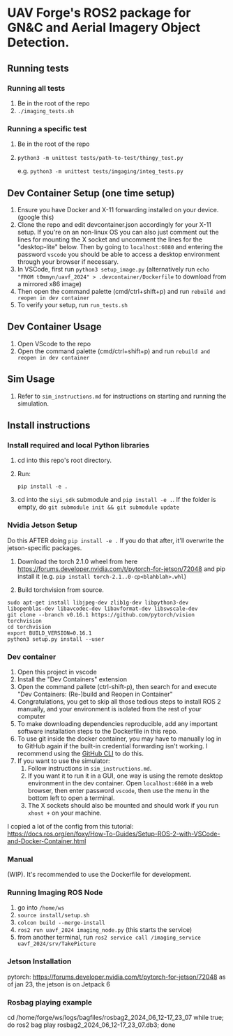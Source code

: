 # UAV Forge's ROS2 package for GN&C and Aerial Imagery Object Detection.

## Running tests
### Running all tests
1. Be in the root of the repo
2. `./imaging_tests.sh`

### Running a specific test
1. Be in the root of the repo
2. `python3 -m unittest tests/path-to-test/thingy_test.py`

	e.g. `python3 -m unittest tests/imgaging/integ_tests.py`

## Dev Container Setup (one time setup)
1. Ensure you have Docker and X-11 forwarding installed on your device. (google this)
2. Clone the repo and edit devcontainer.json accordingly for your X-11 setup. If you're on an non-linux OS you can also just comment out the lines for mounting the X socket and uncomment the lines for the "desktop-lite" below. Then by going to `localhost:6080` and entering the password `vscode` you should be able to access a desktop environment through your browser if necessary. 
3. In VSCode, first run `python3 setup_image.py` (alternatively run `echo "FROM t0mmyn/uavf_2024" > .devcontainer/Dockerfile` to download from a mirrored x86 image)
4. Then open the command palette (cmd/ctrl+shift+p) and run `rebuild and reopen in dev container`
5. To verify your setup, run `run_tests.sh`

## Dev Container Usage
1. Open VScode to the repo
2. Open the command palette (cmd/ctrl+shift+p) and run `rebuild and reopen in dev container`

## Sim Usage

1. Refer to `sim_instructions.md` for instructions on starting and running the simulation.


## Install instructions

### Install required and local Python libraries

1. cd into this repo's root directory.

2. Run:
	```
	pip install -e .
	```

3. cd into the `siyi_sdk` submodule and `pip install -e .`. If the folder is empty, do `git submodule init && git submodule update`

### Nvidia Jetson Setup

Do this AFTER doing `pip install -e .` If you do that after, it'll overwrite the jetson-specific packages.

1. Download the torch 2.1.0 wheel from here https://forums.developer.nvidia.com/t/pytorch-for-jetson/72048 and pip install it (e.g. `pip install torch-2.1..0-cp<blahblah>.whl`)

2. Build torchvision from source.
```
sudo apt-get install libjpeg-dev zlib1g-dev libpython3-dev libopenblas-dev libavcodec-dev libavformat-dev libswscale-dev
git clone --branch v0.16.1 https://github.com/pytorch/vision torchvision
cd torchvision
export BUILD_VERSION=0.16.1
python3 setup.py install --user
```


### Dev container

1. Open this project in vscode
2. Install the "Dev Containers" extension
3. Open the command pallete (ctrl-shift-p), then search for and execute "Dev Containers: (Re-)build and Reopen in Container"
4. Congratulations, you get to skip all those tedious steps to install ROS 2 manually, and your environment is isolated from the rest of your computer
5. To make downloading dependencies reproducible, add any important software installation steps to the Dockerfile in this repo.
6. To use git inside the docker container, you may have to manually log in to GitHub again if the built-in credential forwarding isn't working. I recommend using the [GitHub CLI](https://cli.github.com/) to do this.
7. If you want to use the simulator:
	1. Follow instructions in `sim_instructions.md`.
	2. If you want it to run it in a GUI, one way is using the remote desktop environment in the dev container. Open `localhost:6080` in a web browser, then enter password `vscode`, then use the menu in the bottom left to open a terminal.
	3. The X sockets should also be mounted and should work if you run `xhost +` on your machine.


I copied a lot of the config from this tutorial: https://docs.ros.org/en/foxy/How-To-Guides/Setup-ROS-2-with-VSCode-and-Docker-Container.html


### Manual

(WIP). It's recommended to use the Dockerfile for development.

### Running Imaging ROS Node
1. go into `/home/ws`
2. `source install/setup.sh`
3. `colcon build --merge-install`
4. `ros2 run uavf_2024 imaging_node.py` (this starts the service)
5. from another terminal, run `ros2 service call /imaging_service uavf_2024/srv/TakePicture`

### Jetson Installation
pytorch: https://forums.developer.nvidia.com/t/pytorch-for-jetson/72048
as of jan 23, the jetson is on Jetpack 6

### Rosbag playing example
cd /home/forge/ws/logs/bagfiles/rosbag2_2024_06_12-17_23_07
while true; do ros2 bag play rosbag2_2024_06_12-17_23_07.db3; done
